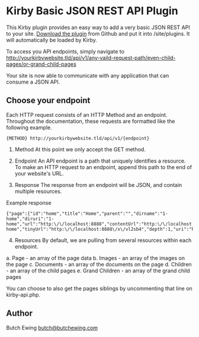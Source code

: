 # Kirby Basic JSON REST API Plugin

This Kirby plugin provides an easy way to add a very basic JSON REST API to your site. [Download the plugin](https://github.com/butchewing/kirby-api/archive/master.zip) from Github and put it into /site/plugins. It will automatically be loaded by Kirby.

To access you API endpoints, simply navigate to http://yourkirbywebsite.tld/api/v1/any-vaild-request-path/even-child-pages/or-grand-child-pages

Your site is now able to communicate with any application that can consume a JSON API.

## Choose your endpoint

Each HTTP request consists of an HTTP Method and an endpoint. Throughout the documentation, these requests are formatted like the following example.

```
{METHOD} http://yourkirbywebsite.tld/api/v1/{endpoint}
```

1. Method
At this point we only accept the GET method.

2. Endpoint
An API endpoint is a path that uniquely identifies a resource. To make an HTTP request to an endpoint, append this path to the end of your website's URL.

3. Response
The response from an endpoint will be JSON, and contain multiple resources.

Example response
```
{"page":{"id":"home","title":"Home","parent":"","dirname":"1-home","diruri":"1-home","url":"http:\/\/localhost:8888","contentUrl":"http:\/\/localhost:8888\/content\/1-home","tinyUrl":"http:\/\/localhost:8888\/x\/vl2sb4","depth":1,"uri":"home","root":...
```

4. Resources
By default, we are pulling from several resources within each endpoint.

a. Page - an array of the page data
b. Images - an array of the images on the page
c. Documents - an array of the documents on the page
d. Children - an array of the child pages
e. Grand Children - an array of the grand child pages

You can choose to also get the pages siblings by uncommenting that line on kirby-api.php.

## Author

Butch Ewing
<butch@butchewing.com>